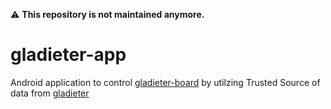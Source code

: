 :warning: **This repository is not maintained anymore.**

# gladieter-app

Android application to control [gladieter-board](https://github.com/gvkalra/gladieter-board) by utilzing Trusted Source of data from [gladieter](https://github.com/gvkalra/gladieter)
